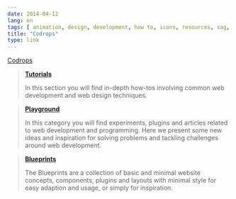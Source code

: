 ```yaml
---
date: 2014-04-12
lang: en
tags: [ animation, design, development, how to, icons, resources, sag, tutorials, web ]
title: "Codrops"
type: link
---
```


[Codrops](http://tympanus.net/codrops/)

> **[Tutorials](http://tympanus.net/codrops/category/tutorials/)**
>
> In this section you will find in-depth how-tos involving common web
> development and web design techniques.

> **[Playground](http://tympanus.net/codrops/category/playground/)**
>
> In this category you will find experiments, plugins and articles
> related to web development and programming. Here we present some new
> ideas and inspiration for solving problems and tackling challenges
> around web development.

> **[Blueprints](http://tympanus.net/codrops/category/blueprints/)**
>
> The Blueprints are a collection of basic and minimal website concepts,
> components, plugins and layouts with minimal style for easy adaption
> and usage, or simply for inspiration.

